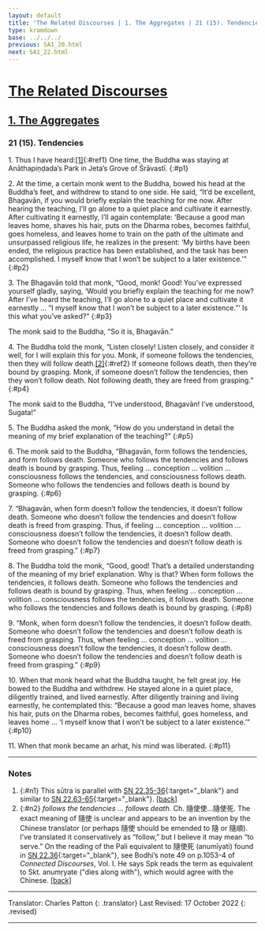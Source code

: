 ```yaml
---
layout: default
title: 'The Related Discourses | 1. The Aggregates | 21 (15). Tendencies'
type: kramdown
base: ../../../
previous: SA1_20.html
next: SA1_22.html
---
```


# [The Related Discourses](../index.html)
## [1. The Aggregates](index.html)
### 21 (15). Tendencies

1\. Thus I have heard:[\[1\]](#n1){:#ref1} One time, the Buddha was staying at Anāthapiṇḍada’s Park in Jeta’s Grove of Śrāvastī.
{:#p1}

2\. At the time, a certain monk went to the Buddha, bowed his head at the Buddha’s feet, and withdrew to stand to one side. He said, “It’d be excellent, Bhagavān, if you would briefly explain the teaching for me now. After hearing the teaching, I’ll go alone to a quiet place and cultivate it earnestly. After cultivating it earnestly, I’ll again contemplate: ‘Because a good man leaves home, shaves his hair, puts on the Dharma robes, becomes faithful, goes homeless, and leaves home to train on the path of the ultimate and unsurpassed religious life, he realizes in the present: ‘My births have been ended, the religious practice has been established, and the task has been accomplished. I myself know that I won’t be subject to a later existence.’”
{:#p2}

3\. The Bhagavān told that monk, “Good, monk! Good! You’ve expressed yourself gladly, saying, ‘Would you briefly explain the teaching for me now? After I’ve heard the teaching, I’ll go alone to a quiet place and cultivate it earnestly … “I myself know that I won’t be subject to a later existence.”’ Is this what you’ve asked?”
{:#p3}

The monk said to the Buddha, “So it is, Bhagavān.”

4\. The Buddha told the monk, “Listen closely! Listen closely, and consider it well, for I will explain this for you. Monk, if someone follows the tendencies, then they will follow death.[\[2\]](#n2){:#ref2} If someone follows death, then they’re bound by grasping. Monk, if someone doesn’t follow the tendencies, then they won’t follow death. Not following death, they are freed from grasping.”
{:#p4}

The monk said to the Buddha, “I’ve understood, Bhagavān! I’ve understood, Sugata!”

5\. The Buddha asked the monk, “How do you understand in detail the meaning of my brief explanation of the teaching?”
{:#p5}

6\. The monk said to the Buddha, “Bhagavān, form follows the tendencies, and form follows death. Someone who follows the tendencies and follows death is bound by grasping. Thus, feeling … conception … volition … consciousness follows the tendencies, and consciousness follows death. Someone who follows the tendencies and follows death is bound by grasping.
{:#p6}

7\. “Bhagavān, when form doesn’t follow the tendencies, it doesn’t follow death. Someone who doesn’t follow the tendencies and doesn’t follow death is freed from grasping. Thus, if feeling … conception … volition … consciousness doesn’t follow the tendencies, it doesn’t follow death. Someone who doesn’t follow the tendencies and doesn’t follow death is freed from grasping.”
{:#p7}

8\. The Buddha told the monk, “Good, good! That’s a detailed understanding of the meaning of my brief explanation. Why is that? When form follows the tendencies, it follows death. Someone who follows the tendencies and follows death is bound by grasping. Thus, when feeling … conception … volition … consciousness follows the tendencies, it follows death. Someone who follows the tendencies and follows death is bound by grasping.
{:#p8}

9\. “Monk, when form doesn’t follow the tendencies, it doesn’t follow death. Someone who doesn’t follow the tendencies and doesn’t follow death is freed from grasping. Thus, when feeling … conception … volition … consciousness doesn’t follow the tendencies, it doesn’t follow death. Someone who doesn’t follow the tendencies and doesn’t follow death is freed from grasping.”
{:#p9}

10\. When that monk heard what the Buddha taught, he felt great joy. He bowed to the Buddha and withdrew. He stayed alone in a quiet place, diligently trained, and lived earnestly. After diligently training and living earnestly, he contemplated this: “Because a good man leaves home, shaves his hair, puts on the Dharma robes, becomes faithful, goes homeless, and leaves home … ‘I myself know that I won’t be subject to a later existence.’”
{:#p10}

11\. When that monk became an arhat, his mind was liberated.
{:#p11}

---

### Notes

1. {:#n1} This sūtra is parallel with [SN 22.35-36](https://suttacentral.net/sn22.35){:target="_blank"} and similar to [SN 22.63-65](https://suttacentral.net/sn22.63){:target="_blank"}. [\[back\]](#ref1)
2. {:#n2} *follows the tendencies … follows death*. Ch. 隨使使…隨使死. The exact meaning of 隨使 is unclear and appears to be an invention by the Chinese translator (or perhaps 隨使 should be emended to 隨 or 隨順). I’ve translated it conservatively as “follow,” but I believe it may mean “to serve.” On the reading of the Pali equivalent to 隨使死 (anumīyati) found in [SN 22.36](https://suttacentral.net/sn22.36){:target="_blank"}, see Bodhi’s note 49 on p.1053-4 of *Connected Discourses*, Vol. I. He says Spk reads the term as equivalent to Skt. anumṛyate ("dies along with"), which would agree with the Chinese. [\[back\]](#ref2)

---

Translator: Charles Patton
{: .translator}
Last Revised: 17 October 2022
{: .revised}

---